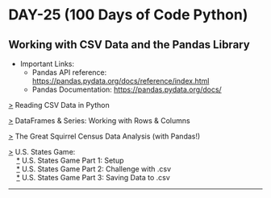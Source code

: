 # DAY-25 (100 Days of Code Python)

## Working with CSV Data and the Pandas Library

* Important Links: 
  * Pandas API reference: https://pandas.pydata.org/docs/reference/index.html 
  * Pandas Documentation: https://pandas.pydata.org/docs/ 
<!--
  * 2018 Central Park Squirrel: https://data.cityofnewyork.us/Environment/2018-Central-Park-Squirrel-Census-Squirrel-Data/vfnx-vebw
-->
<!--
  * U.S. States Map Quiz: https://www.sporcle.com/games/g/states
-->

[>](https://github.com/Aniruddh-482/Python/tree/main/025/Pandas) Reading CSV Data in Python <br>

[>](https://github.com/Aniruddh-482/Python/tree/main/025/Pandas) DataFrames & Series: Working with Rows & Columns <br>

[>](https://github.com/Aniruddh-482/Python/tree/main/025/Pandas/Squirrel%20Count%20Project) The Great Squirrel Census Data Analysis (with Pandas!) <br>

[>](https://github.com/Aniruddh-482/Python/tree/main/025/U.S.%20States%20Game%20Project) U.S. States Game:  
&nbsp;&nbsp;&nbsp;  [*](https://github.com/Aniruddh-482/Python/blob/main/025/U.S.%20States%20Game%20Project/main.py) U.S. States Game Part 1: Setup <br>
&nbsp;&nbsp;&nbsp;  [*](https://github.com/Aniruddh-482/Python/blob/main/025/U.S.%20States%20Game%20Project/main.py) U.S. States Game Part 2: Challenge with .csv <br>
&nbsp;&nbsp;&nbsp;  [*](https://github.com/Aniruddh-482/Python/blob/main/025/U.S.%20States%20Game%20Project/main.py) U.S. States Game Part 3: Saving Data to .csv <br>
<hr>
